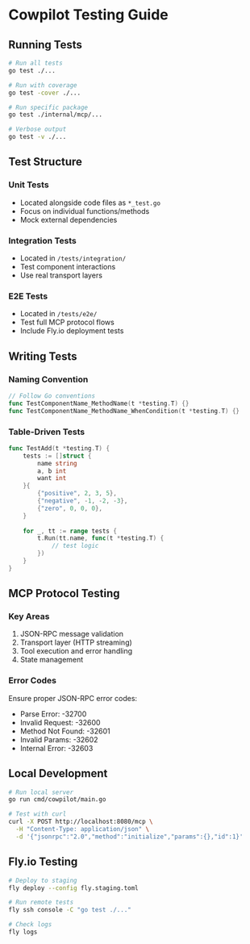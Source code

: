# Cowpilot Testing Guide

## Running Tests

```bash
# Run all tests
go test ./...

# Run with coverage
go test -cover ./...

# Run specific package
go test ./internal/mcp/...

# Verbose output
go test -v ./...
```

## Test Structure

### Unit Tests
- Located alongside code files as `*_test.go`
- Focus on individual functions/methods
- Mock external dependencies

### Integration Tests
- Located in `/tests/integration/`
- Test component interactions
- Use real transport layers

### E2E Tests
- Located in `/tests/e2e/`
- Test full MCP protocol flows
- Include Fly.io deployment tests

## Writing Tests

### Naming Convention
```go
// Follow Go conventions
func TestComponentName_MethodName(t *testing.T) {}
func TestComponentName_MethodName_WhenCondition(t *testing.T) {}
```

### Table-Driven Tests
```go
func TestAdd(t *testing.T) {
    tests := []struct {
        name string
        a, b int
        want int
    }{
        {"positive", 2, 3, 5},
        {"negative", -1, -2, -3},
        {"zero", 0, 0, 0},
    }
    
    for _, tt := range tests {
        t.Run(tt.name, func(t *testing.T) {
            // test logic
        })
    }
}
```

## MCP Protocol Testing

### Key Areas
1. JSON-RPC message validation
2. Transport layer (HTTP streaming)
3. Tool execution and error handling
4. State management

### Error Codes
Ensure proper JSON-RPC error codes:
- Parse Error: -32700
- Invalid Request: -32600
- Method Not Found: -32601
- Invalid Params: -32602
- Internal Error: -32603

## Local Development

```bash
# Run local server
go run cmd/cowpilot/main.go

# Test with curl
curl -X POST http://localhost:8080/mcp \
  -H "Content-Type: application/json" \
  -d '{"jsonrpc":"2.0","method":"initialize","params":{},"id":1}'
```

## Fly.io Testing

```bash
# Deploy to staging
fly deploy --config fly.staging.toml

# Run remote tests
fly ssh console -C "go test ./..."

# Check logs
fly logs
```
